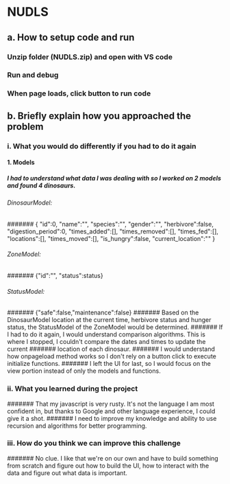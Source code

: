# NUDLS

## a. How to setup code and run
### Unzip folder (NUDLS.zip) and open with VS code
### Run and debug 
### When page loads, click button to run code

## b. Briefly explain how you approached the problem
### i. What you would do differently if you had to do it again
#### 1. Models
##### I had to understand what data I was dealing with so I worked on 2 models and found 4 dinosaurs.
###### DinosaurModel:
####### {
            "id":0,
            "name":"",
            "species":"",
            "gender":"",
            "herbivore":false,
            "digestion_period":0,
            "times_added":[],
            "times_removed":[],
            "times_fed":[],
            "locations":[],
            "times_moved":[],
            "is_hungry":false, 
            "current_location":""
        } 
###### ZoneModel:
####### {"id":"", "status":status}
###### StatusModel:
####### {"safe":false,"maintenance":false}
####### Based on the DinosaurModel location at the current time, herbivore status and hunger status, the StatusModel of the ZoneModel would be determined. 
####### If I had to do it again, I would understand comparison algorithms. This is where I stopped, I couldn't compare the dates and times to update the current 
####### location of each dinosaur. 
####### I would understand how onpageload method works so I don't rely on a button click to execute initialize functions. 
####### I left the UI for last, so I would focus on the view portion instead of only the models and functions. 

### ii. What you learned during the project
####### That my javascript is very rusty. It's not the language I am most confident in, but thanks to Google and other language experience, I could give it a shot. 
####### I need to improve my knowledge and ability to use recursion and algorithms for better programming. 

### iii. How do you think we can improve this challenge
####### No clue. I like that we're on our own and have to build something from scratch and figure out how to build the UI, how to interact with the data and figure out what data is important. 
